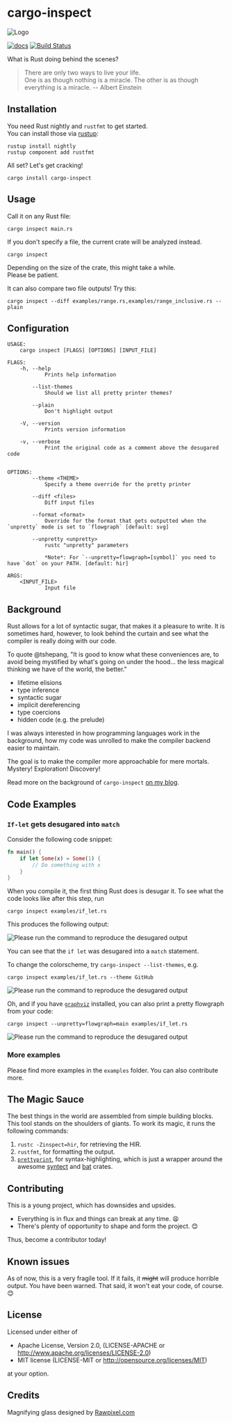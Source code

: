 # cargo-inspect

![Logo](./assets/logo.svg)

[![docs](https://docs.rs/cargo-inspect/badge.svg)](https://docs.rs/cargo-inspect/)
[![Build Status](https://travis-ci.org/mre/cargo-inspect.svg?branch=master)](https://travis-ci.org/mre/cargo-inspect)

What is Rust doing behind the scenes?

> There are only two ways to live your life.  
> One is as though nothing is a miracle. The other is as though everything is a
> miracle. -- Albert Einstein

## Installation

You need Rust nightly and `rustfmt` to get started.  
You can install those via [rustup]:

```
rustup install nightly
rustup component add rustfmt
```

All set? Let's get cracking!

```
cargo install cargo-inspect
```

## Usage

Call it on any Rust file:

```
cargo inspect main.rs
```

If you don't specify a file, the current crate will be analyzed instead.

```
cargo inspect
```

Depending on the size of the crate, this might take a while.  
Please be patient.

It can also compare two file outputs! Try this:

```
cargo inspect --diff examples/range.rs,examples/range_inclusive.rs --plain
```

## Configuration 

```
USAGE:
    cargo inspect [FLAGS] [OPTIONS] [INPUT_FILE]

FLAGS:
    -h, --help
            Prints help information

        --list-themes
            Should we list all pretty printer themes?

        --plain
            Don't highlight output

    -V, --version
            Prints version information

    -v, --verbose
            Print the original code as a comment above the desugared code


OPTIONS:
        --theme <THEME>
            Specify a theme override for the pretty printer

        --diff <files>
            Diff input files

        --format <format>
            Override for the format that gets outputted when the `unpretty` mode is set to `flowgraph` [default: svg]

        --unpretty <unpretty>
            rustc "unpretty" parameters

            *Note*: For `--unpretty=flowgraph=[symbol]` you need to have `dot` on your PATH. [default: hir]

ARGS:
    <INPUT_FILE>
            Input file
```

## Background

Rust allows for a lot of syntactic sugar, that makes it a pleasure to write. It
is sometimes hard, however, to look behind the curtain and see what the compiler
is really doing with our code.

To quote @tshepang, "It is good to know what these conveniences are, to avoid
being mystified by what's going on under the hood... the less magical thinking
we have of the world, the better."

* lifetime elisions
* type inference
* syntactic sugar
* implicit dereferencing
* type coercions
* hidden code (e.g. the prelude)

I was always interested in how programming languages work in the background, how
my code was unrolled to make the compiler backend easier to maintain.

The goal is to make the compiler more approachable for mere mortals.  
Mystery! Exploration! Discovery! 

Read more on the background of `cargo-inspect` [on my blog](https://matthias-endler.de/2018/cargo-inspect/).

## Code Examples

### `If-let` gets desugared into `match`

Consider the following code snippet:

```rust
fn main() {
    if let Some(x) = Some(1) {
        // Do something with x
    }
}
```

When you compile it, the first thing Rust does is desugar it. To see what the
code looks like after this step, run

```
cargo inspect examples/if_let.rs
```

This produces the following output:

![Please run the command to reproduce the desugared output](assets/if-let.png)

You can see that the `if let` was desugared into a `match` statement.

To change the colorscheme, try `cargo-inspect --list-themes`, e.g.

```
cargo inspect examples/if_let.rs --theme GitHub
```

![Please run the command to reproduce the desugared output](assets/if-let-white.png)

Oh, and if you have [`graphviz`](https://graphviz.gitlab.io/download/) installed, you can also print a pretty flowgraph from your code:

```
cargo inspect --unpretty=flowgraph=main examples/if_let.rs
```

![Please run the command to reproduce the desugared output](assets/if-let-flowgraph.svg)

### More examples

Please find more examples in the `examples` folder. You can also contribute
more.

## The Magic Sauce

The best things in the world are assembled from simple building blocks. This
tool stands on the shoulders of giants. To work its magic, it runs the following
commands:

1. `rustc -Zinspect=hir`, for retrieving the HIR.
2. `rustfmt`, for formatting the output.
3. [`prettyprint`](https://github.com/mre/prettyprint), for syntax-highlighting,
   which is just a wrapper around the awesome
   [syntect](https://github.com/trishume/syntect/blob/master/examples/syncat.rs)
   and [bat](https://github.com/sharkdp/bat/) crates.

## Contributing

This is a young project, which has downsides and upsides.

* Everything is in flux and things can break at any time. 😫
* There's plenty of opportunity to shape and form the project. 😊

Thus, become a contributor today!

## Known issues

As of now, this is a very fragile tool. If it fails, it ~~might~~ will produce
horrible output. You have been warned. That said, it won't eat your code, of
course. :blush:

## License

Licensed under either of

* Apache License, Version 2.0, (LICENSE-APACHE or
  http://www.apache.org/licenses/LICENSE-2.0)
* MIT license (LICENSE-MIT or http://opensource.org/licenses/MIT)

at your option.

[rustup]: https://rustup.rs/


## Credits

Magnifying glass designed by [Rawpixel.com]( https://www.freepik.com/free-vector/illustration-of-a-magnifying-glass_2945064.htm) 

